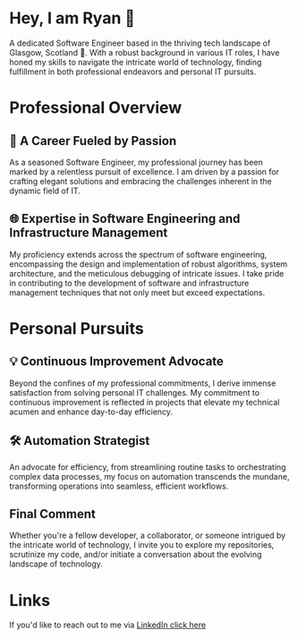 # Hey, I am Ryan 👋
A dedicated Software Engineer based in the thriving tech landscape of Glasgow, Scotland 🏴󠁧󠁢󠁳󠁣󠁴󠁿. With a robust background in various IT roles, I have honed my skills to navigate the intricate world of technology, finding fulfillment in both professional endeavors and personal IT pursuits.

# Professional Overview
## 🚀 A Career Fueled by Passion

As a seasoned Software Engineer, my professional journey has been marked by a relentless pursuit of excellence. I am driven by a passion for crafting elegant solutions and embracing the challenges inherent in the dynamic field of IT.

## 🌐 Expertise in Software Engineering and Infrastructure Management

My proficiency extends across the spectrum of software engineering, encompassing the design and implementation of robust algorithms, system architecture, and the meticulous debugging of intricate issues. I take pride in contributing to the development of software and infrastructure management techniques that not only meet but exceed expectations.

# Personal Pursuits
## 💡 Continuous Improvement Advocate

Beyond the confines of my professional commitments, I derive immense satisfaction from solving personal IT challenges. My commitment to continuous improvement is reflected in projects that elevate my technical acumen and enhance day-to-day efficiency.

## 🛠️ Automation Strategist

An advocate for efficiency, from streamlining routine tasks to orchestrating complex data processes, my focus on automation transcends the mundane, transforming operations into seamless, efficient workflows.

## Final Comment
Whether you're a fellow developer, a collaborator, or someone intrigued by the intricate world of technology, I invite you to explore my repositories, scrutinize my code, and/or initiate a conversation about the evolving landscape of technology. 

# Links
If you'd like to reach out to me via [LinkedIn click here](https://www.linkedin.com/in/ryan-mcnulty-a8534956/)
